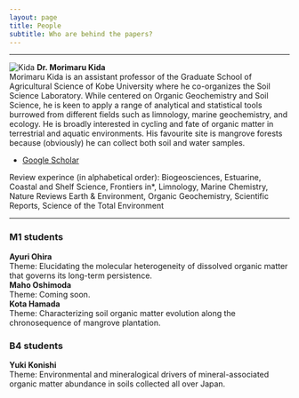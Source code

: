 ```yaml
---
layout: page
title: People
subtitle: Who are behind the papers? 
---
```

***
![Kida](/assets/img/Prof_250.png)    **Dr. Morimaru Kida**  
Morimaru Kida is an assistant professor of the Graduate School of Agricultural Science of Kobe University where he co-organizes the Soil Science Laboratory.
While centered on Organic Geochemistry and Soil Science, he is keen to apply a range of analytical and statistical tools burrowed from different fields such as limnology, marine geochemistry, and ecology.
He is broadly interested in cycling and fate of organic matter in terrestrial and aquatic environments. His favourite site is mangrove forests because (obviously) he can collect both soil and water samples. 
* [Google Scholar](https://scholar.google.com/citations?user=lG3N_EgAAAAJ&hl=en)  

Review experince (in alphabetical order): Biogeosciences, Estuarine, Coastal and Shelf Science, Frontiers in*, Limnology, Marine Chemistry, Nature Reviews Earth & Environment, Organic Geochemistry, Scientific Reports, Science of the Total Environment

***
### M1 students
**Ayuri Ohira**  
Theme: Elucidating the molecular heterogeneity of dissolved organic matter that governs its long-term persistence.  
**Maho Oshimoda**  
Theme: Coming soon.  
**Kota Hamada**  
Theme: Characterizing soil organic matter evolution along the chronosequence of mangrove plantation.  

### B4 students
**Yuki Konishi**  
Theme: Environmental and mineralogical drivers of mineral-associated organic matter abundance in soils collected all over Japan. 
